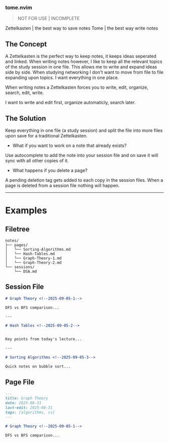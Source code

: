 ### tome.nvim

> NOT FOR USE | INCOMPLETE

Zettelkasten | the best way to save notes
Tome | the best way write notes

## The Concept

A Zettelkasten is the perfect way to keep notes, it keeps ideas seperated and linked. When writing notes however, I like to keep all the relevant topics of the study session in one file. This allows me to write and expand ideas side by side. When studying networking I don't want to move from file to file expanding upon topics. I want everything in one place.

When writing notes a Zettelkasten forces you to write, edit, organize, search, edit, write.

I want to write and edit first, organize automaticly, search later.

## The Solution

Keep everything in one file (a study session) and split the file into more files upon save for a traditional Zettelkasten.

- What if you want to work on a note that already exists?

Use autocomplete to add the note into your session file and on save it will sync with all other copies of it.

- What happens if you delete a page?

A pending deletion tag gets added to each copy in the session files.
When a page is deleted from a session file nothing will happen.

---

# Examples <!--2025-09-07-372-->

## Filetree

```
notes/
├── pages/
│   └── Sorting-Algorithms.md
│   └── Hash-Tables.md
│   └── Graph-Theory-1.md
│   └── Graph-Theory-2.md
└── sessions/
    └── DSA.md
```

## Session File

```DSA.md
# Graph Theory <!--2025-09-05-1-->

DFS vs BFS comparison...

---

# Hash Tables <!--2025-09-05-2-->


Key points from today's lecture...

---

# Sorting Algorithms <!--2025-09-05-3-->

Quick notes on bubble sort...
```

## Page File

```Graph_Theory.md
---
title: Graph Theory
date: 2025-08-31
last-edit: 2025-08-31
tags: [algorithms, cs]
---

# Graph Theory <!--2025-09-05-1-->

DFS vs BFS comparison...
```
